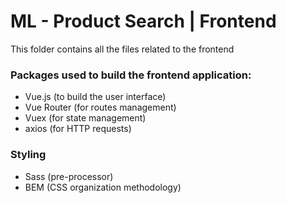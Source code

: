 # ML - Product Search | Frontend

This folder contains all the files related to the frontend

### Packages used to build the frontend application:

- Vue.js (to build the user interface)
- Vue Router (for routes management)
- Vuex (for state management)
- axios (for HTTP requests)

### Styling

- Sass (pre-processor)
- BEM (CSS organization methodology)
